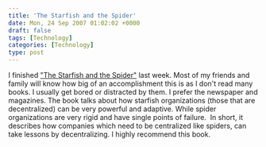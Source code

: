 ```yaml
---
title: 'The Starfish and the Spider'
date: Mon, 24 Sep 2007 01:02:02 +0000
draft: false
tags: [Technology]
categories: [Technology]
type: post
---
```


I finished ["The Starfish and the Spider"](http://www.amazon.com/Starfish-Spider-Unstoppable-Leaderless-Organizations/dp/1591841437/ref=pd_bbs_1/103-6676131-3580641?ie=UTF8&s=books&qid=1190595425&sr=8-1) last week. Most of my friends and family will know how big of an accomplishment this is as I don't read many books. I usually get bored or distracted by them. I prefer the newspaper and magazines. The book talks about how starfish organizations (those that are decentralized) can be very powerful and adaptive. While spider organizations are very rigid and have single points of failure.  In short, it describes how companies which need to be centralized like spiders, can take lessons by decentralizing. I highly recommend this book.